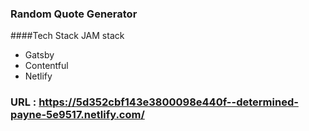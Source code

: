 ### Random Quote Generator

####Tech Stack
JAM stack
- Gatsby
- Contentful
- Netlify

### URL : https://5d352cbf143e3800098e440f--determined-payne-5e9517.netlify.com/

